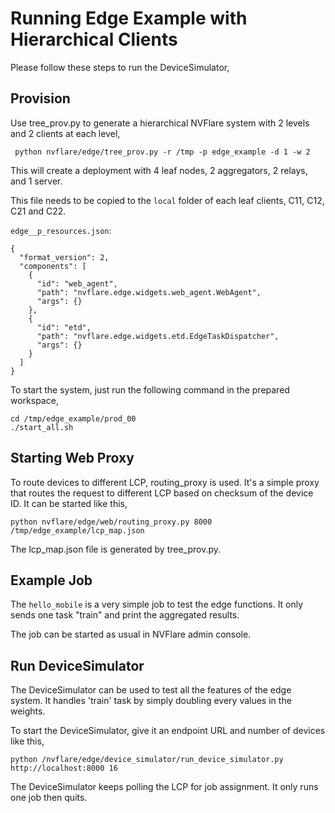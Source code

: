 # Running Edge Example with Hierarchical Clients

Please follow these steps to run the DeviceSimulator,

## Provision

Use tree_prov.py to generate a hierarchical NVFlare system with 2 levels and 2 clients at each level,

     python nvflare/edge/tree_prov.py -r /tmp -p edge_example -d 1 -w 2

This will create a deployment with 4 leaf nodes, 2 aggregators, 2 relays, and 1 server.

This file needs to be copied to the `local` folder of each leaf clients, C11, C12, C21 and C22.

`edge__p_resources.json`:

```
{
  "format_version": 2,
  "components": [
    {
      "id": "web_agent",
      "path": "nvflare.edge.widgets.web_agent.WebAgent",
      "args": {}
    },
    {
      "id": "etd",
      "path": "nvflare.edge.widgets.etd.EdgeTaskDispatcher",
      "args": {}
    }
  ]
}
```

To start the system, just run the following command in the prepared workspace,

```commandline
cd /tmp/edge_example/prod_00
./start_all.sh
```    

## Starting Web Proxy

To route devices to different LCP, routing_proxy is used. It's a simple proxy that routes the request to
different LCP based on checksum of the device ID. It can be started like this,

    python nvflare/edge/web/routing_proxy.py 8000 /tmp/edge_example/lcp_map.json

The lcp_map.json file is generated by tree_prov.py.

## Example Job

The `hello_mobile` is a very simple job to test the edge functions. It only sends one task "train"  and
print the aggregated results.

The job can be started as usual in NVFlare admin console.

## Run DeviceSimulator

The DeviceSimulator can be used to test all the features of the edge system. It handles 'train' task by simply doubling every values 
in the weights.

To start the DeviceSimulator, give it an endpoint URL and number of devices like this,

    python /nvflare/edge/device_simulator/run_device_simulator.py http://localhost:8000 16
   
The DeviceSimulator keeps polling the LCP for job assignment. It only runs one job then quits.



